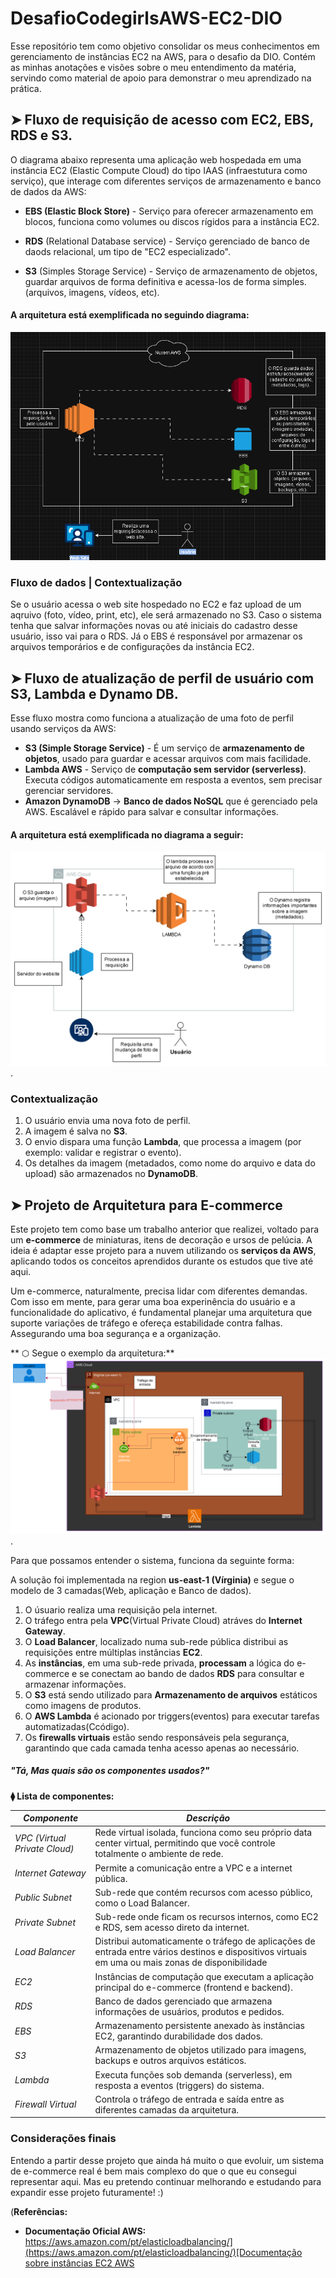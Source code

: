 # DesafioCodegirlsAWS-EC2-DIO
Esse repositório tem como objetivo consolidar os meus conhecimentos em gerenciamento de instâncias EC2 na AWS, para o desafio da DIO. Contém as minhas anotações e visões sobre o meu entendimento da matéria, servindo como material de apoio para demonstrar o meu aprendizado na prática.

## ➤ Fluxo de requisição de acesso com EC2, EBS, RDS e S3.

 O diagrama abaixo representa uma aplicação web hospedada em uma instância EC2 (Elastic Compute Cloud) do tipo IAAS (infraestutura como serviço), que interage com diferentes serviços de armazenamento e banco de dados da AWS:
 
 - **EBS (Elastic Block Store)** - Serviço para oferecer armazenamento em blocos, funciona como volumes ou discos rígidos para a instância EC2.

- **RDS** (Relational Database service) - Serviço gerenciado de banco de daods relacional, um tipo de "EC2 especializado".

- **S3** (Simples Storage Service) - Serviço de armazenamento de objetos, guardar arquivos de forma definitiva e acessa-los de forma simples.(arquivos, imagens, vídeos, etc). 

#### A arquitetura está exemplificada no seguindo diagrama:
![Diagrama EC2](images/diagrama-ec2.png)

 ### Fluxo de dados | Contextualização 
   Se o usuário acessa o web site hospedado no EC2 e faz upload de um aqruivo (foto, vídeo, print, etc), ele será armazenado no S3. Caso o sistema tenha que salvar informações novas ou até iniciais do cadastro desse usuário, isso vai para o RDS. Já o EBS é responsável por armazenar os arquivos temporários e de configurações da instância EC2.


## ➤ Fluxo de atualização de perfil de usuário com S3, Lambda e Dynamo DB. 
Esse fluxo mostra como funciona a atualização de uma foto de perfil usando serviços da AWS:  

- **S3 (Simple Storage Service)** - É um serviço de **armazenamento de objetos**, usado para guardar e acessar arquivos com mais facilidade. 
- **Lambda AWS** - Serviço de **computação sem servidor (serverless)**. Executa códigos automaticamente em resposta a eventos, sem precisar gerenciar servidores.  
- **Amazon DynamoDB** → **Banco de dados NoSQL** que é gerenciado pela AWS. Escalável e rápido para salvar e consultar informações.  

#### A arquitetura está exemplificada no diagrama a seguir: 

 ![Diagrama S3](images/diagrama-s3.png).

  ### Contextualização 
 1. O usuário envia uma nova foto de perfil.  
 2. A imagem é salva no **S3**.  
 3. O envio dispara uma função **Lambda**, que processa a imagem (por exemplo: validar e registrar o evento).  
 4. Os detalhes da imagem (metadados, como nome do arquivo e data do upload) são armazenados no **DynamoDB**. 

 ## ➤ Projeto de Arquitetura para E-commerce

Este projeto tem como base um trabalho anterior que realizei, voltado para um **e-commerce** de miniaturas, itens de decoração e ursos de pelúcia. A ideia é adaptar esse projeto para a nuvem utilizando os **serviços da AWS**, aplicando todos os conceitos aprendidos durante os estudos que tive até aqui.

Um e-commerce, naturalmente, precisa lidar com diferentes demandas. Com isso em mente, para gerar uma boa experinência do usuário e a funcionalidade do aplicativo, é fundamental planejar uma arquitetura que suporte variações de tráfego e ofereça estabilidade contra falhas. Assegurando uma boa segurança e a organização.

** ⬡ Segue o exemplo da arquitetura:**
![Diagrama de arquitetura E-commerce](images/projetoGeral.png). 

Para que possamos entender o sistema, funciona da seguinte forma:

A solução  foi implementada na region **us-east-1 (Vírginia)** e segue o modelo de 3 camadas(Web, aplicação e Banco de dados).
   1. O úsuario realiza uma requisição pela internet.
   2. O tráfego entra pela **VPC**(Virtual Private Cloud) atráves do **Internet Gateway**.
   3. O **Load Balancer**, localizado numa sub-rede pública distribui as requisições entre múltiplas instâncias **EC2**.
   4. As **instâncias**, em uma sub-rede privada, **processam** a lógica do e-commerce e se conectam ao bando de dados **RDS** para consultar e armazenar informações.
   5. O **S3** está sendo utilizado para **Armazenamento de arquivos** estáticos como imagens de produtos.
   6. O **AWS Lambda** é acionado por triggers(eventos) para executar tarefas automatizadas(Ccódigo).
   7. Os **firewalls virtuais** estão sendo responsáveis pela segurança, garantindo que cada camada tenha acesso apenas ao necessário.

##### *"Tá, Mas quais são os componentes usados?"*
   **⧫ Lista de componentes:**
   
| *Componente* | *Descrição* |
|-----------------|----------------|
| *VPC (Virtual Private Cloud)* | Rede virtual isolada, funciona como seu próprio data center virtual, permitindo que você controle totalmente o ambiente de rede. |
| *Internet Gateway* | Permite a comunicação entre a VPC e a internet pública. |
| *Public Subnet* | Sub-rede que contém recursos com acesso público, como o Load Balancer. |
| *Private Subnet* | Sub-rede onde ficam os recursos internos, como EC2 e RDS, sem acesso direto da internet. |
| *Load Balancer* | Distribui automaticamente o tráfego de aplicações de entrada entre vários destinos e dispositivos virtuais em uma ou mais zonas de disponibilidade  |
| *EC2* | Instâncias de computação que executam a aplicação principal do e-commerce (frontend e backend). |
| *RDS* | Banco de dados gerenciado que armazena informações de usuários, produtos e pedidos. |
| *EBS* | Armazenamento persistente anexado às instâncias EC2, garantindo durabilidade dos dados. |
| *S3* | Armazenamento de objetos utilizado para imagens, backups e outros arquivos estáticos. |
| *Lambda* | Executa funções sob demanda (serverless), em resposta a eventos (triggers) do sistema. |
| *Firewall Virtual* | Controla o tráfego de entrada e saída entre as diferentes camadas da arquitetura. |

### Considerações finais
Entendo a partir desse projeto que ainda há muito o que evoluir, um sistema de e-commerce real é bem mais complexo do que o que eu consegui representar aqui. Mas eu pretendo continuar melhorando e estudando para expandir esse projeto futuramente! :)

(**Referências:**
- **Documentação Oficial AWS:**
[https://aws.amazon.com/pt/elasticloadbalancing/](https://aws.amazon.com/pt/elasticloadbalancing/)[Documentação sobre instâncias EC2 AWS](https://docs.aws.amazon.com/pt_br/toolkit-for-visual-studio/latest/user-guide/tkv-ec2-ami.html)

